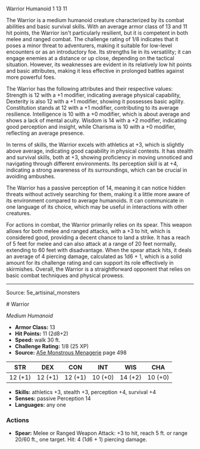 <MonsterName/>Warrior</MonsterName>
<CreatureType/>Humanoid</CreatureType>
<CR/>1</CR>
<AC/>13</AC>
<HP/>11</HP>
<summary>The Warrior is a medium humanoid creature characterized by its combat abilities and basic survival skills. With an average armor class of 13 and 11 hit points, the Warrior isn't particularly resilient, but it is competent in both melee and ranged combat. The challenge rating of 1/8 indicates that it poses a minor threat to adventurers, making it suitable for low-level encounters or as an introductory foe. Its strengths lie in its versatility; it can engage enemies at a distance or up close, depending on the tactical situation. However, its weaknesses are evident in its relatively low hit points and basic attributes, making it less effective in prolonged battles against more powerful foes.</summary>

<detail>

The Warrior has the following attributes and their respective values: Strength is 12 with a +1 modifier, indicating average physical capability, Dexterity is also 12 with a +1 modifier, showing it possesses basic agility. Constitution stands at 12 with a +1 modifier, contributing to its average resilience. Intelligence is 10 with a +0 modifier, which is about average and shows a lack of mental acuity. Wisdom is 14 with a +2 modifier, indicating good perception and insight, while Charisma is 10 with a +0 modifier, reflecting an average presence.

In terms of skills, the Warrior excels with athletics at +3, which is slightly above average, indicating good capability in physical contests. It has stealth and survival skills, both at +3, showing proficiency in moving unnoticed and navigating through different environments. Its perception skill is at +4, indicating a strong awareness of its surroundings, which can be crucial in avoiding ambushes.

The Warrior has a passive perception of 14, meaning it can notice hidden threats without actively searching for them, making it a little more aware of its environment compared to average humanoids. It can communicate in one language of its choice, which may be useful in interactions with other creatures.

For actions in combat, the Warrior primarily relies on its spear. This weapon allows for both melee and ranged attacks, with a +3 to hit, which is considered good, providing a decent chance to land a strike. It has a reach of 5 feet for melee and can also attack at a range of 20 feet normally, extending to 60 feet with disadvantage. When the spear attack hits, it deals an average of 4 piercing damage, calculated as 1d6 + 1, which is a solid amount for its challenge rating and can support its role effectively in skirmishes. Overall, the Warrior is a straightforward opponent that relies on basic combat techniques and physical prowess.</detail>



---

Source: 5e_artisinal_monsters

<statblock>
# Warrior

*Medium* *Humanoid*

- **Armor Class:** 13
- **Hit Points:** 11 (2d8+2)
- **Speed:** walk 30 ft.
- **Challenge Rating:** 1/8 (25 XP)
- **Source:** [A5e Monstrous Menagerie](https://enpublishingrpg.com/products/level-up-monstrous-menagerie-a5e) page 498

| STR | DEX | CON | INT | WIS | CHA |
| --- | --- | --- | --- | --- | --- |
| 12 (+1) | 12 (+1) | 12 (+1) | 10 (+0) | 14 (+2) | 10 (+0) |

- **Skills:** athletics +3, stealth +3, perception +4, survival +4
- **Senses:** passive Perception 14
- **Languages:** any one

### Actions

- **Spear:** Melee or Ranged Weapon Attack: +3 to hit, reach 5 ft. or range 20/60 ft., one target. Hit: 4 (1d6 + 1) piercing damage.


</statblock>


